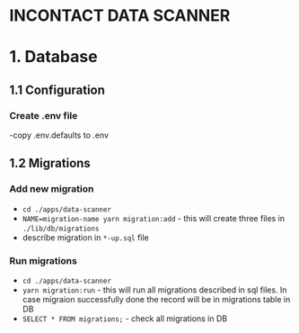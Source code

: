 # INCONTACT DATA SCANNER

# 1. Database

## 1.1 Configuration

### Create .env file
-copy .env.defaults to .env

## 1.2 Migrations

### Add new migration

-   `cd ./apps/data-scanner`
-   `NAME=migration-name yarn migration:add` - this will create three files in `./lib/db/migrations`
-   describe migration in `*-up.sql` file

### Run migrations

-   `cd ./apps/data-scanner`
-   `yarn migration:run` - this will run all migrations described in sql files. In case migraion successfully done the record will be in migrations table in DB
-   `SELECT * FROM migrations;` - check all migrations in DB

